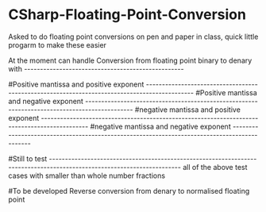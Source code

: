 # CSharp-Floating-Point-Conversion
Asked to do floating point conversions on pen and paper in class, quick little progarm to make these easier

At the moment can handle Conversion from floating point binary to denary with --------------------------------------------------

#Positive mantissa and positive exponent ---------------------------------------------------------------------------------------------
#Positive mantissa and negative exponent ---------------------------------------------------------------------------------------------
#negative mantissa and positive exponent ---------------------------------------------------------------------------------------------
#negative mantissa and negative exponent ---------------------------------------------------------------------------------------------


#Still to test -----------------------------------------------------------------------------------------------------------------------
all of the above test cases with smaller than whole number fractions 



#To be developed
Reverse conversion from denary to normalised floating point

